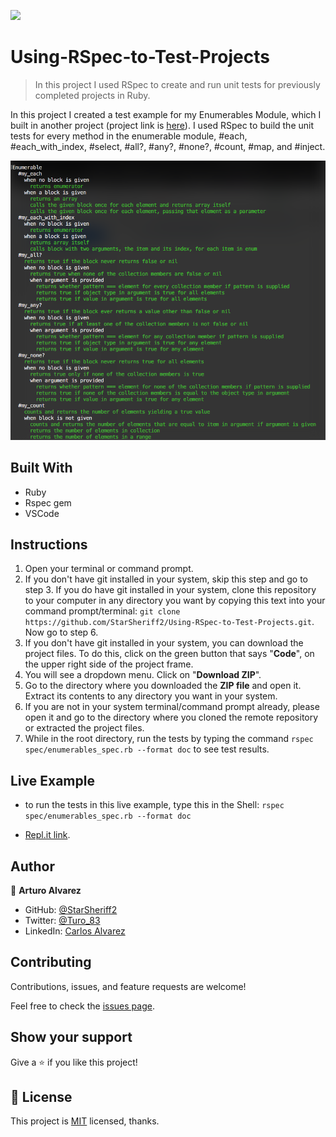 ![](https://img.shields.io/badge/Microverse-blueviolet)

# Using-RSpec-to-Test-Projects

> In this project I used RSpec to create and run unit tests for previously completed projects in Ruby.

In this project I created a test example for my Enumerables Module, which I built in another project (project link is [here](https://github.com/StarSheriff2/Enumerables)). I used RSpec to build the unit tests for every method in the enumerable module, #each, #each_with_index, #select, #all?, #any?, #none?, #count, #map, and #inject.

![screenshot](./assets/screenshot.png)

## Built With

- Ruby
- Rspec gem
- VSCode

## Instructions

1. Open your terminal or command prompt.
2. If you don't have git installed in your system, skip this step and go to step 3. If you do have git installed in your system, clone this repository to your computer in any directory you want by copying this text into your command prompt/terminal: `git clone https://github.com/StarSheriff2/Using-RSpec-to-Test-Projects.git`. Now go to step 6.
3. If you don't have git installed in your system, you can download the project files. To do this, click on the green button that says "**Code**", on the upper right side of the project frame.
4. You will see a dropdown menu. Click on "**Download ZIP**".
5. Go to the directory where you downloaded the **ZIP file** and open it. Extract its contents to any directory you want in your system.
6. If you are not in your system terminal/command prompt already, please open it and go to the directory where you cloned the remote repository or extracted the project files.
7. While in the root directory, run the tests by typing the command `rspec spec/enumerables_spec.rb --format doc` to see test results.

## Live Example

- to run the tests in this live example, type this in the Shell: `rspec spec/enumerables_spec.rb --format doc`

- [Repl.it link](https://repl.it/@StarSheriff2/Using-RSpec-to-Test-Projects).

## Author

👤 **Arturo Alvarez**

- GitHub: [@StarSheriff2](https://github.com/StarSheriff2)
- Twitter: [@Turo_83](https://twitter.com/Turo_83)
- LinkedIn: [Carlos Alvarez](https://www.linkedin.com/in/carlosalvarezveroy/)

## Contributing

Contributions, issues, and feature requests are welcome!

Feel free to check the [issues page](https://github.com/StarSheriff2/Using-RSpec-to-Test-Projects/issues).

## Show your support

Give a ⭐️ if you like this project!

## 📝 License

This project is [MIT](https://github.com/StarSheriff2/Using-RSpec-to-Test-Projects/blob/main/LICENSE) licensed, thanks.

